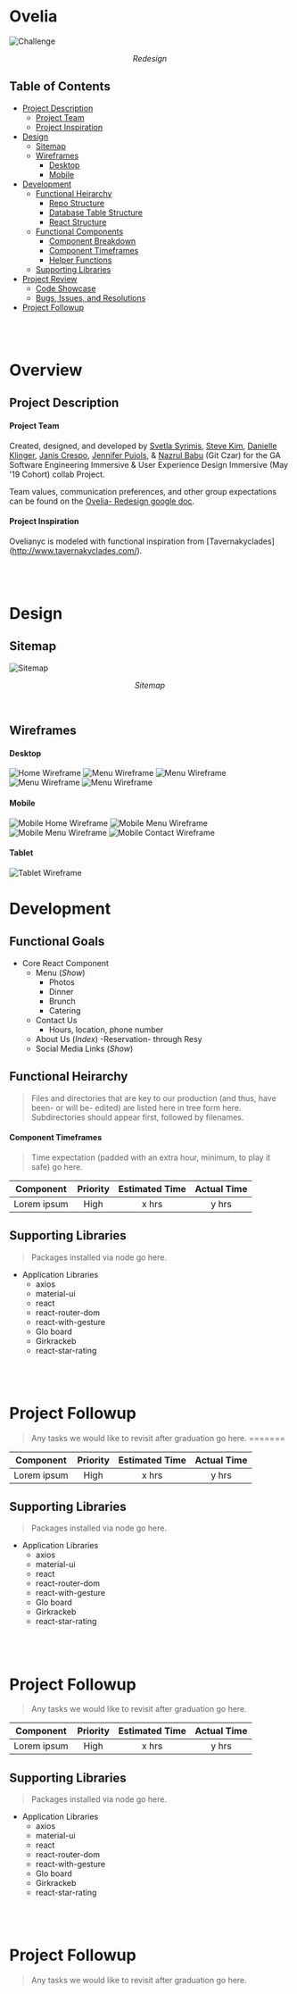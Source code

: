 # Ovelia

![Challenge](https://i.imgur.com/a0KiEAu.png)
<p style="text-align: center;"><em>Redesign</em></p>

## Table of Contents
- [Project Description](#project-description)
  - [Project Team](#project-team)
  - [Project Inspiration](#project-inspiration)
- [Design](#design)
  - [Sitemap](#sitemap)
  - [Wireframes](#wireframes)
    - [Desktop](#desktop)
    - [Mobile](#mobile)
- [Development](#development)
  - [Functional Heirarchy](#functional-heirarchy)
    - [Repo Structure](#repo-structure)
    - [Database Table Structure](#express-database-structure)
    - [React Structure](#react-structure)
  - [Functional Components](#functional-components)
    - [Component Breakdown](#component-breakdown)
    - [Component Timeframes](#component-timeframes)
    - [Helper Functions](#helper-functions)
  - [Supporting Libraries](#supporting-libraries)
- [Project Review](#project-review)
  - [Code Showcase](#code-showcase)
  - [Bugs, Issues, and Resolutions](#issues-&-resolutions)
- [Project Followup](#project-followup)

<br>
<br>

# Overview


## Project Description

#### Project Team
Created, designed, and developed by [Svetla Syrimis](https://github.com/svetlasyrimis), [Steve Kim](https://github.com/Majorsteve), [Danielle Klinger](https://github.com/Dklinger95), [Janis Crespo](https://github.com/), [Jennifer Pujols](https://github.com/jenniferpujols), & [Nazrul Babu](https://github.com/n95babu) (Git Czar) for the GA Software Engineering Immersive & User Experience Design Immersive (May '19 Cohort) collab  Project.

Team values, communication preferences, and other group expectations can be found on the [Ovelia- Redesign google doc](https://docs.google.com/document/d/1JdjdJwcXwCWbywYsNXTXL3d3OJm9BnaXuxp-JBNMiA0/edit).

#### Project Inspiration
Ovelianyc is modeled with functional inspiration from [Tavernakyclades] (http://www.tavernakyclades.com/).


<br>
<br>


# Design

## Sitemap
![Sitemap](https://i.imgur.com/0xpkMSd.png)
<p style="text-align: center;"><em>Sitemap</em></p>

<br>

## Wireframes
#### Desktop 
![Home Wireframe](https://i.imgur.com/K6Axbxd.png)
![Menu Wireframe](https://i.imgur.com/Qcw4aii.png)
![Menu Wireframe](https://i.imgur.com/UgtGAMs.png)
![Menu Wireframe](https://i.imgur.com/OynIcct.png)
![Menu Wireframe](https://i.imgur.com/OynIcct.png)



#### Mobile
![Mobile Home Wireframe](https://i.imgur.com/v8pjwHb.png)
![Mobile Menu Wireframe](https://i.imgur.com/KGEBkEM.png)
![Mobile Menu Wireframe](https://i.imgur.com/cuVX5gf.png)
![Mobile Contact Wireframe](https://i.imgur.com/Oe39B1v.png)


#### Tablet
![Tablet Wireframe](https://i.imgur.com/WhleUDp.jpg)



# Development

## Functional Goals

- Core React Component
    - Menu (_Show_)
        - Photos
        - Dinner
        - Brunch
        - Catering
    - Contact Us  
        - Hours, location, phone number
    - About Us  (_Index_)
    -Reservation- through Resy 
    - Social Media Links (_Show_)
    
 


## Functional Heirarchy

> Files and directories that are key to our production (and thus, have been- or will be- edited) are listed here in tree form here. Subdirectories should appear first, followed by filenames.



#### Component Timeframes

> Time expectation (padded with an extra hour, minimum, to play it safe) go here.

| Component | Priority | Estimated Time | Actual Time |
| --- | :---: |  :---: | :---: |
| Lorem ipsum | High | x hrs | y hrs |


## Supporting Libraries


> Packages installed via node go here.

* Application Libraries
  * axios
  * material-ui
  * react
  * react-router-dom
  * react-with-gesture
  * Glo board 
  * Girkrackeb
  * react-star-rating
  

<br>
<br>


# Project Followup

> Any tasks we would like to revisit after graduation go here.
=======

| Component | Priority | Estimated Time | Actual Time |
| --- | :---: |  :---: | :---: |
| Lorem ipsum | High | x hrs | y hrs |


## Supporting Libraries


> Packages installed via node go here.

* Application Libraries
  * axios
  * material-ui
  * react
  * react-router-dom
  * react-with-gesture
  * Glo board 
  * Girkrackeb
  * react-star-rating
  

<br>
<br>


# Project Followup

> Any tasks we would like to revisit after graduation go here.




| Component | Priority | Estimated Time | Actual Time |
| --- | :---: |  :---: | :---: |
| Lorem ipsum | High | x hrs | y hrs |


## Supporting Libraries


> Packages installed via node go here.

* Application Libraries
  * axios
  * material-ui
  * react
  * react-router-dom
  * react-with-gesture
  * Glo board 
  * Girkrackeb
  * react-star-rating
  

<br>
<br>


# Project Followup

> Any tasks we would like to revisit after graduation go here.





